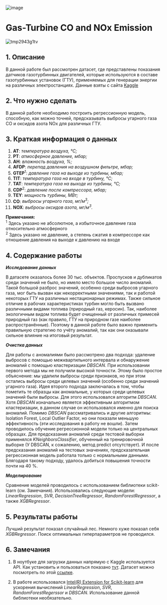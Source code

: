 ![image](https://user-images.githubusercontent.com/103372805/218334974-5bf7c899-4689-4912-9d85-14c96eaa0484.png)

# Gas-Turbine CO and NOx Emission

![tmp2943g1tv](https://user-images.githubusercontent.com/103372805/202800560-5b020e5d-5e22-4ea9-a05e-e40ca3fc2aa0.svg)

## 1. Описание
В данной работе был рассмотрен датасет, где представлены показания датчиков газотурбинных двигателей, которые используются в составе 
газотурбинных установок (ГТУ), применяемых для генерации энергии на различных электростанциях. Данные взяты с сайта 
[Kaggle](https://www.kaggle.com/datasets/muniryadi/gasturbine-co-and-nox-emission-data)

## 2. Что нужно сделать
В данной работе необходимо построить регрессионную модель, способную, как можно точней, предсказывать выбросы угарного газа CO и оксидов азота NOx для различных
ГТУ.

## 3. Краткая информация о данных

1) **AT**: *температура воздуха, &deg;C;*
2) **PT**: *атмосферное давление, мбар;*
3) **AH**: *влажность воздуха, %;* 
4) **AFDP**: *перепад давления на воздушном фильтре, мбар;*
5) **GTEP**<sup>1</sup>: *давление газа на выходе из турбины, мбар;* 
6) **TIT**: *температура газа на входе в турбину, &deg;C;*
7) **TAT**: *температура газа на выходе из турбины, &deg;C;* 
8) **CDP**<sup>2</sup>: *давление после компрессора, мбар;*
9) **TEY**: *мощность турбины, МВт;*
10) **CO**: *выбросы угарного газа, мг/м<sup>3</sup>;*
11) **NOX**: *выбросы оксидов азота, мг/м<sup>3</sup>.*

**Примечания:**  
<sup>1</sup> Здесь указано не абсолютное, а избыточное давление газа относительно атмосферного  
<sup>2</sup> Здесь указано не давление, а степень сжатия в компрессоре как отношение давления на выходе к давлению на входе

## 4. Содержание работы
**_Исследование данных_**

В датасете оказалось более 30 тыс. объектов. Проспусков и дубликатов среди значений не было, но имело место большое число аномалий. Такой большой разброс значений,
особенно среди выбросов угарного газа, мог быть вызван как некорректными значениями, так и работой некоторых ГТУ на различных нестационарных режимах. 
Также сильное отличие в рабочих характеристиках турбин могло быть вызвано различными видами топлива (природный газ, керосин). Так, наиболее экологичным видом топлива 
будет очищенный от различных примесей природный газ (как правило, ГТУ на природном газе наиболее распространённые). Поэтому в данной работе было важно применить
правильную стратегию по учёту аномалий, так как они оказывали сильное влияние на итоговый результат.

**_Очистка данных_**

Для работы с аномалиями было рассмотрено два подхода: удаление выбросов с помощью межквартильного интервала и обнаружение аномалий с помощью кластеризации 
_DBSCAN_. При использовании первого метода мы не получили высокой точности. Этому было простое объяснение: мы удалили выбросы среди признаков, но при этом остались 
выбросы среди целевых значений (особенно среди значений угарного газа). Идея второго подхода заключалась в том, чтобы пометить те образцы как аномальные, у 
которых среди целевых значений были выбросы. Для этого использовался алгоритм _DBSCAN_. Хотя _DBSCAN_ изначально является эффективным алгоритмом кластеризации, 
в данном случае он использовался именно для поиска аномалий. Помимо _DBSCAN_ рассматривались и другие алгоритмы: Isolation Forest, Local Outlier Factor, но они 
показали меньшую эффективность (эти исследования в работу не вошли). Затем проводилось обучение регрессионной модели только на центральных образцах. Для предсказания аномалий
среди тестовой выборки применялся _KNeighborsClassifier_, обученный на тренировочной выборке (У DBSCAN, к сожалению, метод predict отсутствует). И после предсказания
аномалий на тестовых значениях, предсказательная регрессионная модель работала только с нормальными данными. Блягодаря такому подходу, удалось добиться повышения
точности почти на 40 %.

**_Моделирование_**

Сравнение моделей проводилось с использованием библиотеки scikit-learn (см. Замечания). Использовались следующие модели: _LinearRegression_, _SVR_, 
_DecisionTreeRegressor_, _RandomForestRegressor_, а также _XGBRegressor_. 

## 5. Результаты работы

Лучший результат показал случайный лес. Немного хуже показал себя _XGBRegressor_. Поиск оптимальных гиперпараметров не проводился.

## 6. Замечания

1. В ноутбуке для загрузки данных напрямую с Kaggle используется API. Как установить и пользоваться показано [тут](https://github.com/Kaggle/kaggle-api). 
Датасет можно посмотреть по этой [ссылке](https://www.kaggle.com/datasets/muniryadi/gasturbine-co-and-nox-emission-data). 

2. В работе использовался [Intel(R) Extension for Scikit-learn](https://github.com/intel/scikit-learn-intelex) для ускорения вычислений _LinearRegression_, 
_SVR_, _RandomForestRegerssor_ и _DBSCAN_. Использование данной библиотеки необязательно.
